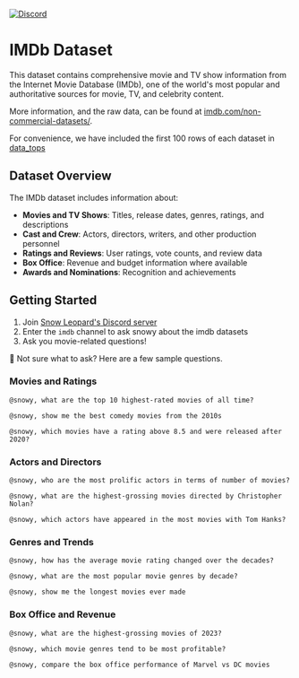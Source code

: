 [![Discord](https://img.shields.io/discord/1379929746875617413?logo=discord&logoColor=white)](https://discord.gg/WGAyr8NpEX)

# IMDb Dataset

This dataset contains comprehensive movie and TV show information from the Internet Movie Database (IMDb), one of the world's most popular and authoritative sources for movie, TV, and celebrity content.

More information, and the raw data, can be found at [imdb.com/non-commercial-datasets/](https://developer.imdb.com/non-commercial-datasets/).

For convenience, we have included the first 100 rows of each dataset in [data_tops](https://github.com/SnowLeopard-AI/discord_datasets/tree/main/imdb/data_tops) 

## Dataset Overview

The IMDb dataset includes information about:
- **Movies and TV Shows**: Titles, release dates, genres, ratings, and descriptions
- **Cast and Crew**: Actors, directors, writers, and other production personnel
- **Ratings and Reviews**: User ratings, vote counts, and review data
- **Box Office**: Revenue and budget information where available
- **Awards and Nominations**: Recognition and achievements

## Getting Started

1. Join [Snow Leopard's Discord server](https://discord.gg/WGAyr8NpEX)
2. Enter the `imdb` channel to ask snowy about the imdb datasets
3. Ask you movie-related questions!

🤔 Not sure what to ask? Here are a few sample questions.

### Movies and Ratings
```
@snowy, what are the top 10 highest-rated movies of all time?
```
```
@snowy, show me the best comedy movies from the 2010s
```
```
@snowy, which movies have a rating above 8.5 and were released after 2020?
```

### Actors and Directors
```
@snowy, who are the most prolific actors in terms of number of movies?
```
```
@snowy, what are the highest-grossing movies directed by Christopher Nolan?
```
```
@snowy, which actors have appeared in the most movies with Tom Hanks?
```

### Genres and Trends
```
@snowy, how has the average movie rating changed over the decades?
```
```
@snowy, what are the most popular movie genres by decade?
```
```
@snowy, show me the longest movies ever made
```

### Box Office and Revenue
```
@snowy, what are the highest-grossing movies of 2023?
```
```
@snowy, which movie genres tend to be most profitable?
```
```
@snowy, compare the box office performance of Marvel vs DC movies
```
